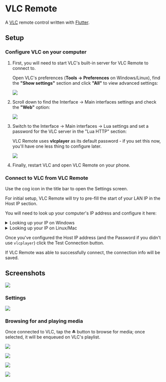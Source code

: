 # VLC Remote

A [VLC](https://www.videolan.org/vlc/) remote control written with [Flutter](https://flutter.io/).

## Setup

### Configure VLC on your computer

1. First, you will need to start VLC's built-in server for VLC Remote to connect to.

   Open VLC's preferences (**Tools → Preferences** on Windows/Linux), find the **"Show settings"** section and click **"All"** to view advanced settings:

   ![](screenshots/vlc-settings.png)

2. Scroll down to find the Interface → Main interfaces settings and check the **"Web"** option:

   ![](screenshots/vlc-interfaces.png)

3. Switch to the Interface → Main interfaces -> Lua settings and set a password for the VLC server in the "Lua HTTP" section:

   VLC Remote uses **vlcplayer** as its default password - if you set this now, you'll have one less thing to configure later.

   ![](screenshots/vlc-lua-http.png)

4. Finally, restart VLC and open VLC Remote on your phone.

### Connect to VLC from VLC Remote

Use the cog icon in the title bar to open the Settings screen.

For initial setup, VLC Remote will try to pre-fill the start of your LAN IP in the Host IP section.

You will need to look up your computer's IP address and configure it here:

<details>
  <summary>Looking up your IP on Windows</summary>
  <ul>
    <li>Open a Command Prompt</li>
    <li>Type <kbd>ipconfig</kbd> and press enter to run the command</li>
    <li>Look for <code>IPv4 Address</code> in the command's output, which should have an IP address similar to the Host IP setting in the app</li>
  </ul>
</details>

<details>
  <summary>Looking up your IP on Linux/Mac</summary>
  <ul>
    <li>Open a Terminal</li>
    <li>Type <kbd>ifconfig</kbd> and press enter to</li>
    <li>Look for <code>eth0</code> in the command's output, which should have an IP address similar to the Host IP setting in the app</li>
  </ul>
</details>

Once you've configured the Host IP address (and the Password if you didn't use `vlcplayer`) click the Test Connection button.

If VLC Remote was able to successfully connect, the connection info will be saved.

## Screenshots

![](screenshots/vlc-connecting.png)

### Settings

![](screenshots/settings.png)

### Browsing for and playing media

Once connected to VLC, tap the ⏏️ button to browse for media️; once selected, it will be enqueued on VLC's playlist.

![](screenshots/vlc-connected.png)

![](screenshots/open-media.png)

![](screenshots/file-browser.png)

![](screenshots/playing-vlc.png)
